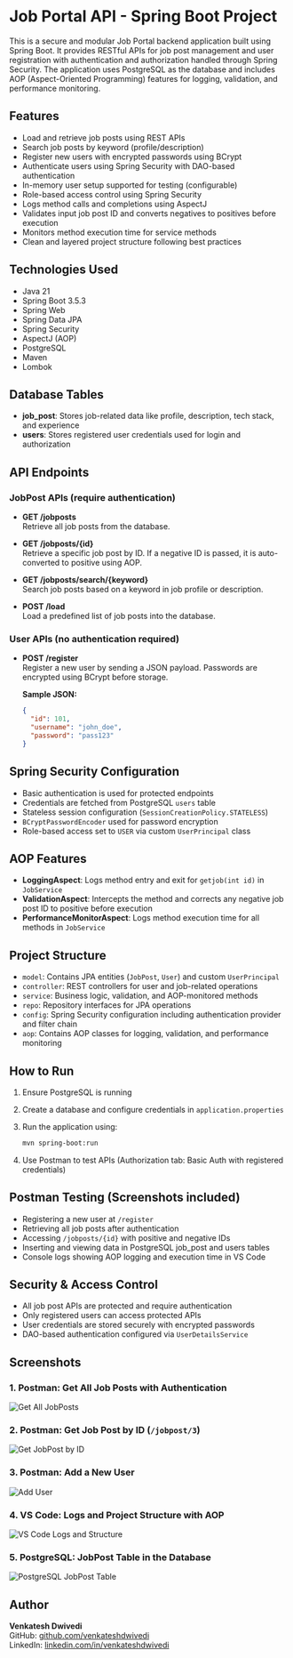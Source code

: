 # Job Portal API - Spring Boot Project

This is a secure and modular Job Portal backend application built using Spring Boot. It provides RESTful APIs for job post management and user registration with authentication and authorization handled through Spring Security. The application uses PostgreSQL as the database and includes AOP (Aspect-Oriented Programming) features for logging, validation, and performance monitoring.

## Features

- Load and retrieve job posts using REST APIs
- Search job posts by keyword (profile/description)
- Register new users with encrypted passwords using BCrypt
- Authenticate users using Spring Security with DAO-based authentication
- In-memory user setup supported for testing (configurable)
- Role-based access control using Spring Security
- Logs method calls and completions using AspectJ
- Validates input job post ID and converts negatives to positives before execution
- Monitors method execution time for service methods
- Clean and layered project structure following best practices

## Technologies Used

- Java 21  
- Spring Boot 3.5.3  
- Spring Web  
- Spring Data JPA  
- Spring Security  
- AspectJ (AOP)  
- PostgreSQL  
- Maven  
- Lombok  

## Database Tables

- **job_post**: Stores job-related data like profile, description, tech stack, and experience
- **users**: Stores registered user credentials used for login and authorization

## API Endpoints

### JobPost APIs (require authentication)

- **GET /jobposts**  
  Retrieve all job posts from the database.

- **GET /jobposts/{id}**  
  Retrieve a specific job post by ID. If a negative ID is passed, it is auto-converted to positive using AOP.

- **GET /jobposts/search/{keyword}**  
  Search job posts based on a keyword in job profile or description.

- **POST /load**  
  Load a predefined list of job posts into the database.

### User APIs (no authentication required)

- **POST /register**  
  Register a new user by sending a JSON payload. Passwords are encrypted using BCrypt before storage.

  **Sample JSON:**
  ```json
  {
    "id": 101,
    "username": "john_doe",
    "password": "pass123"
  }
  ```

## Spring Security Configuration

- Basic authentication is used for protected endpoints
- Credentials are fetched from PostgreSQL `users` table
- Stateless session configuration (`SessionCreationPolicy.STATELESS`)
- `BCryptPasswordEncoder` used for password encryption
- Role-based access set to `USER` via custom `UserPrincipal` class

## AOP Features

- **LoggingAspect**: Logs method entry and exit for `getjob(int id)` in `JobService`
- **ValidationAspect**: Intercepts the method and corrects any negative job post ID to positive before execution
- **PerformanceMonitorAspect**: Logs method execution time for all methods in `JobService`

## Project Structure

- `model`: Contains JPA entities (`JobPost`, `User`) and custom `UserPrincipal`
- `controller`: REST controllers for user and job-related operations
- `service`: Business logic, validation, and AOP-monitored methods
- `repo`: Repository interfaces for JPA operations
- `config`: Spring Security configuration including authentication provider and filter chain
- `aop`: Contains AOP classes for logging, validation, and performance monitoring

## How to Run

1. Ensure PostgreSQL is running
2. Create a database and configure credentials in `application.properties`
3. Run the application using:

   ```bash
   mvn spring-boot:run
   ```

4. Use Postman to test APIs (Authorization tab: Basic Auth with registered credentials)

## Postman Testing (Screenshots included)

- Registering a new user at `/register`
- Retrieving all job posts after authentication
- Accessing `/jobposts/{id}` with positive and negative IDs
- Inserting and viewing data in PostgreSQL job_post and users tables
- Console logs showing AOP logging and execution time in VS Code

## Security & Access Control

- All job post APIs are protected and require authentication
- Only registered users can access protected APIs
- User credentials are stored securely with encrypted passwords
- DAO-based authentication configured via `UserDetailsService`

## Screenshots

### 1. Postman: Get All Job Posts with Authentication  
![Get All JobPosts](screenshots/get_all_jobposts.png)

### 2. Postman: Get Job Post by ID (`/jobpost/3`)  
![Get JobPost by ID](screenshots/get_jobpost_by_id.png)

### 3. Postman: Add a New User  
![Add User](screenshots/add_user.png)

### 4. VS Code: Logs and Project Structure with AOP  
![VS Code Logs and Structure](screenshots/vscode_logs_structure.png)

### 5. PostgreSQL: JobPost Table in the Database  
![PostgreSQL JobPost Table](screenshots/postgresql_jobpost_table.png)


## Author

**Venkatesh Dwivedi**  
GitHub: [github.com/venkateshdwivedi](https://github.com/venkateshdwivedi)  
LinkedIn: [linkedin.com/in/venkateshdwivedi](https://linkedin.com/in/venkateshdwivedi)
